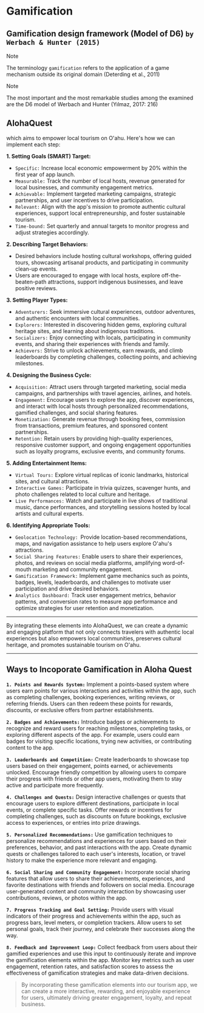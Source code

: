 # Gamification

## Gamification design framework (Model of D6) `by Werbach & Hunter (2015)`

> [!NOTE]
> The terminology `gamification` refers to the application of a game mechanism outside its original domain (Deterding et al., 2011)

> [!NOTE]
> The most important and the most remarkable studies among the examined are the D6 model of Werbach and Hunter (Yılmaz, 2017: 216)

## AlohaQuest

which aims to empower local tourism on O'ahu. Here's how we can implement each step:

**1. Setting Goals (SMART) Target:**

- `Specific:` Increase local economic empowerment by 20% within the first year of app launch.
- `Measurable:` Track the number of local hosts, revenue generated for local businesses, and community engagement metrics.
- `Achievable:` Implement targeted marketing campaigns, strategic partnerships, and user incentives to drive participation.
- `Relevant:` Align with the app's mission to promote authentic cultural experiences, support local entrepreneurship, and foster sustainable tourism.
- `Time-bound:` Set quarterly and annual targets to monitor progress and adjust strategies accordingly.

**2. Describing Target Behaviors:**

- Desired behaviors include hosting cultural workshops, offering guided tours, showcasing artisanal products, and participating in community clean-up events.
- Users are encouraged to engage with local hosts, explore off-the-beaten-path attractions, support indigenous businesses, and leave positive reviews.

**3. Setting Player Types:**

- `Adventurers:` Seek immersive cultural experiences, outdoor adventures, and authentic encounters with local communities.
- `Explorers:` Interested in discovering hidden gems, exploring cultural heritage sites, and learning about indigenous traditions.
- `Socializers:` Enjoy connecting with locals, participating in community events, and sharing their experiences with friends and family.
- `Achievers:` Strive to unlock achievements, earn rewards, and climb leaderboards by completing challenges, collecting points, and achieving milestones.

**4. Designing the Business Cycle:**

- `Acquisition:` Attract users through targeted marketing, social media campaigns, and partnerships with travel agencies, airlines, and hotels.
- `Engagement:` Encourage users to explore the app, discover experiences, and interact with local hosts through personalized recommendations, gamified challenges, and social sharing features.
- `Monetization:` Generate revenue through booking fees, commission from transactions, premium features, and sponsored content partnerships.
- `Retention:` Retain users by providing high-quality experiences, responsive customer support, and ongoing engagement opportunities such as loyalty programs, exclusive events, and community forums.

**5. Adding Entertainment Items:**

- `Virtual Tours:` Explore virtual replicas of iconic landmarks, historical sites, and cultural attractions.
- `Interactive Games:` Participate in trivia quizzes, scavenger hunts, and photo challenges related to local culture and heritage.
- `Live Performances:` Watch and participate in live shows of traditional music, dance performances, and storytelling sessions hosted by local artists and cultural experts.

**6. Identifying Appropriate Tools:**

- `Geolocation Technology: `Provide location-based recommendations, maps, and navigation assistance to help users explore O'ahu's attractions.
- `Social Sharing Features:` Enable users to share their experiences, photos, and reviews on social media platforms, amplifying word-of-mouth marketing and community engagement.
- `Gamification Framework:` Implement game mechanics such as points, badges, levels, leaderboards, and challenges to motivate user participation and drive desired behaviors.
- `Analytics Dashboard:` Track user engagement metrics, behavior patterns, and conversion rates to measure app performance and optimize strategies for user retention and monetization.

---

By integrating these elements into AlohaQuest, we can create a dynamic and engaging platform that not only connects travelers with authentic local experiences but also empowers local communities, preserves cultural heritage, and promotes sustainable tourism on O'ahu.

---

## Ways to Incoporate Gamification in Aloha Quest

**`1. Points and Rewards System:`** Implement a points-based system where users earn points for various interactions and activities within the app, such as completing challenges, booking experiences, writing reviews, or referring friends. Users can then redeem these points for rewards, discounts, or exclusive offers from partner establishments.

**`2. Badges and Achievements:`** Introduce badges or achievements to recognize and reward users for reaching milestones, completing tasks, or exploring different aspects of the app. For example, users could earn badges for visiting specific locations, trying new activities, or contributing content to the app.

**`3. Leaderboards and Competition:`** Create leaderboards to showcase top users based on their engagement, points earned, or achievements unlocked. Encourage friendly competition by allowing users to compare their progress with friends or other app users, motivating them to stay active and participate more frequently.

**`4. Challenges and Quests:`** Design interactive challenges or quests that encourage users to explore different destinations, participate in local events, or complete specific tasks. Offer rewards or incentives for completing challenges, such as discounts on future bookings, exclusive access to experiences, or entries into prize drawings.

**`5. Personalized Recommendations:`** Use gamification techniques to personalize recommendations and experiences for users based on their preferences, behavior, and past interactions with the app. Create dynamic quests or challenges tailored to each user's interests, location, or travel history to make the experience more relevant and engaging.

**`6. Social Sharing and Community Engagement:`** Incorporate social sharing features that allow users to share their achievements, experiences, and favorite destinations with friends and followers on social media. Encourage user-generated content and community interaction by showcasing user contributions, reviews, or photos within the app.

**`7. Progress Tracking and Goal Setting:`** Provide users with visual indicators of their progress and achievements within the app, such as progress bars, level meters, or completion trackers. Allow users to set personal goals, track their journey, and celebrate their successes along the way.

**`8. Feedback and Improvement Loop:`** Collect feedback from users about their gamified experiences and use this input to continuously iterate and improve the gamification elements within the app. Monitor key metrics such as user engagement, retention rates, and satisfaction scores to assess the effectiveness of gamification strategies and make data-driven decisions.

> By incorporating these gamification elements into our tourism app, we can create a more interactive, rewarding, and enjoyable experience for users, ultimately driving greater engagement, loyalty, and repeat business.
